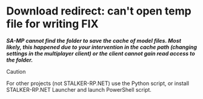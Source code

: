 # Download redirect: can't open temp file for writing FIX

_**SA-MP cannot find the folder to save the cache of model files. Most likely, this happened due to your intervention in the cache path (changing settings in the multiplayer client) or the client cannot gain read access to the folder.**_

> [!CAUTION]
> For other projects (not STALKER-RP.NET) use the Python script, or install STALKER-RP.NET Launcher and launch PowerShell script.
